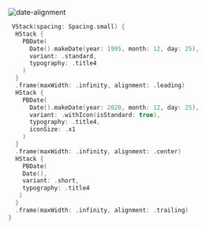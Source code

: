 ![date-alignment](https://github.com/powerhome/playbook-swift/assets/54749071/2cdf7d64-81b2-47a4-96ad-35f2b6b104a6)

```swift
 VStack(spacing: Spacing.small) {
  HStack {
    PBDate(
      Date().makeDate(year: 1995, month: 12, day: 25),
      variant: .standard,
      typography: .title4
    )
  }
  .frame(maxWidth: .infinity, alignment: .leading)
  HStack {
    PBDate(
      Date().makeDate(year: 2020, month: 12, day: 25),
      variant: .withIcon(isStandard: true),
      typography: .title4,
      iconSize: .x1
    )
  }
  .frame(maxWidth: .infinity, alignment: .center)
  HStack {
    PBDate(
    Date(),
    variant: .short,
    typography: .title4
   )
  }
  .frame(maxWidth: .infinity, alignment: .trailing)
}
```

